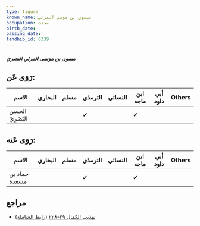```yaml
---
type: figure
known_name: ميمون بن موسى المرئي
occupation: محدث
birth_date:
passing_date:
tahdhib_id: 6339
---
```

##### ميمون بن موسى المرئي البصري

## رَوَى عَن:
| الاسم            | البخاري | مسلم | الترمذي | النسائي | ابن ماجه | أبي داود | Others |
| ---------------- | ------- | ---- | ------- | ------- | -------- | -------- | ------ |
| الحسن البَصْرِيّ |         |      | ✔       |         | ✔        |          |        |
## رَوَى عَنه:
| الاسم         | البخاري | مسلم | الترمذي | النسائي | ابن ماجه | أبي داود | Others |
| ------------- | ------- | ---- | ------- | ------- | -------- | -------- | ------ |
| حماد بن مسعدة |         |      | ✔       |         | ✔        |          |        |
## مراجع
- [تهذيب الكمال ٢٩-٢٢٨](obsidian://open?vault=Tahdhib-al-Kamal&file=Figures/٦٣٣٩-ميمون%20بن%20موسى%20المرئي%20البصري) ([رابط الشاملة](https://shamela.ws/book/3722/15799))